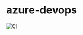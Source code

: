 # azure-devops

[![CI](https://github.com/abdullahfurquan/azure-devops/actions/workflows/main.yml/badge.svg)](https://github.com/abdullahfurquan/azure-devops/actions/workflows/main.yml)
